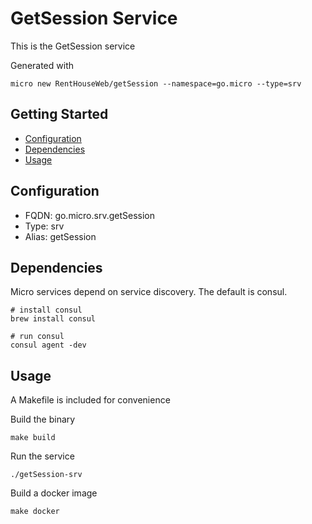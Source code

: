 # GetSession Service

This is the GetSession service

Generated with

```
micro new RentHouseWeb/getSession --namespace=go.micro --type=srv
```

## Getting Started

- [Configuration](#configuration)
- [Dependencies](#dependencies)
- [Usage](#usage)

## Configuration

- FQDN: go.micro.srv.getSession
- Type: srv
- Alias: getSession

## Dependencies

Micro services depend on service discovery. The default is consul.

```
# install consul
brew install consul

# run consul
consul agent -dev
```

## Usage

A Makefile is included for convenience

Build the binary

```
make build
```

Run the service
```
./getSession-srv
```

Build a docker image
```
make docker
```